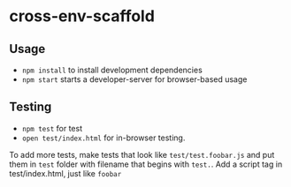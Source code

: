 # cross-env-scaffold

## Usage

* `npm install` to install development dependencies
* `npm start` starts a developer-server for browser-based usage

## Testing

* `npm test` for test
* `open test/index.html` for in-browser testing.

To add more tests, make tests that look like `test/test.foobar.js` and put them in `test` folder with filename that begins with `test.`. Add a script tag in test/index.html, just like  `foobar`
